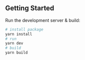 ## Getting Started


Run the development server & build:

```bash
# install package
yarn install
# run
yarn dev
# build
yarn build
```


